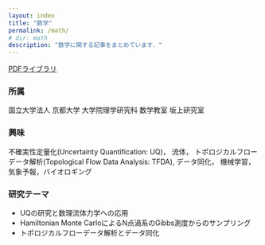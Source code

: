 ```yaml
---
layout: index
title: "数学"
permalink: /math/
# dir: math
description: "数学に関する記事をまとめています．"
---
```


[PDFライブラリ](/math/pdf_library)

### 所属
国立大学法人 京都大学 大学院理学研究科 数学教室 坂上研究室

### 興味
不確実性定量化(Uncertainty Quantification: UQ)， 流体， トポロジカルフローデータ解析(Topological Flow Data Analysis: TFDA), データ同化， 機械学習， 気象予報，バイオロギング

### 研究テーマ
- UQの研究と数理流体力学への応用
- Hamiltonian Monte CarloによるN点渦系のGibbs測度からのサンプリング
- トポロジカルフローデータ解析とデータ同化
